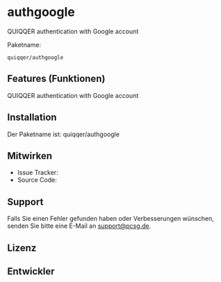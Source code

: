 authgoogle
========

QUIQQER authentication with Google account

Paketname:

    quiqqer/authgoogle


Features (Funktionen)
--------
QUIQQER authentication with Google account

Installation
------------

Der Paketname ist: quiqqer/authgoogle


Mitwirken
----------

- Issue Tracker: 
- Source Code: 


Support
-------

Falls Sie einen Fehler gefunden haben oder Verbesserungen wünschen,
senden Sie bitte eine E-Mail an support@pcsg.de.


Lizenz
-------


Entwickler
--------
